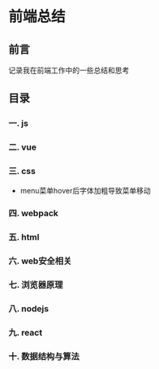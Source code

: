 # **前端总结**
## 前言
记录我在前端工作中的一些总结和思考
## 目录
### 一. js
### 二. vue
### 三. css
+ menu菜单hover后字体加粗导致菜单移动
### 四. webpack
### 五. html
### 六. web安全相关
### 七. 浏览器原理
### 八. nodejs
### 九. react
### 十. 数据结构与算法